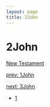 ```yaml
---
layout: page
title: 2John
---
```


# 2John


[New Testament](/new-testament)


[prev: 1John](/new-testament/1john)


[next: 3John](/new-testament/3john)

- [1](/new-testament/2john/2john-1.html)
